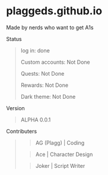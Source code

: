 # plaggeds.github.io
Made by nerds who want to get A1s

Status
> log in: done
>  
> Custom accounts: Not Done
>  
> Quests: Not Done
>  
> Rewards: Not Done
>  
> Dark theme: Not Done

Version
> ALPHA 0.0.1

Contributers
> >AG (Plagg) | Coding
> 
> >Ace | Character Design
> 
> >Joker | Script Writer
